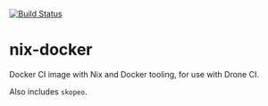 [![Build Status](https://drone-github.infrastructure.vivokey.com/api/badges/VivoKey/nix-docker/status.svg)](https://drone-github.infrastructure.vivokey.com/VivoKey/nix-docker)

# nix-docker

Docker CI image with Nix and Docker tooling, for use with Drone CI.

Also includes `skopeo`.
 